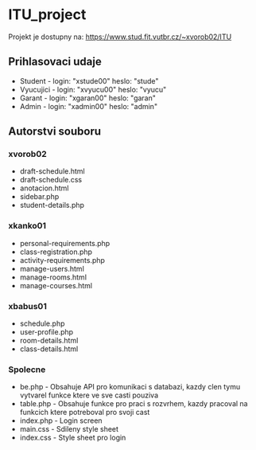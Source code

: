 # ITU_project

Projekt je dostupny na: https://www.stud.fit.vutbr.cz/~xvorob02/ITU

## Prihlasovaci udaje
* Student - login: "xstude00"   heslo: "stude"
* Vyucujici - login: "xvyucu00"   heslo: "vyucu"
* Garant  - login: "xgaran00"   heslo: "garan"   
* Admin   - login: "xadmin00"   heslo: "admin"


## Autorstvi souboru

### xvorob02
* draft-schedule.html
* draft-schedule.css
* anotacion.html
* sidebar.php
* student-details.php

### xkanko01
* personal-requirements.php
* class-registration.php
* activity-requirements.php
* manage-users.html
* manage-rooms.html
* manage-courses.html

### xbabus01
* schedule.php
* user-profile.php
* room-details.html
* class-details.html


### Spolecne
* be.php    -   Obsahuje API pro komunikaci s databazi, kazdy clen tymu vytvarel funkce ktere ve sve casti pouziva
* table.php -   Obsahuje funkce pro praci s rozvrhem, kazdy pracoval na funkcich ktere potreboval pro svoji cast
* index.php -   Login screen
* main.css  -   Sdileny style sheet
* index.css -   Style sheet pro login